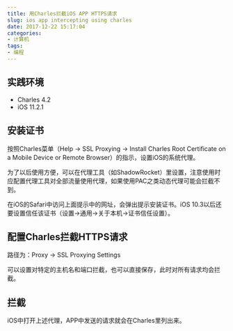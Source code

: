 ```yaml
---
title: 用Charles拦截iOS APP HTTPS请求
slug: ios app intercepting using charles
date: 2017-12-22 15:17:04
categories:
- 计算机
tags:
- 编程
---
```

## 实践环境
- Charles 4.2
- iOS 11.2.1

## 安装证书
按照Charles菜单（Help -> SSL Proxying -> Install Charles Root Certificate on a Mobile Device or Remote Browser）的指示，设置iOS的系统代理。

为了以后使用方便，可以在代理工具（如ShadowRocket）里设置，注意使用时应配置代理工具对全部流量使用代理，如果使用PAC之类动态代理可能会拦截不到。

在iOS的Safari中访问上面提示中的网址，会弹出提示安装证书。iOS 10.3以后还要设置信任该证书（设置->通用->关于本机->证书信任设置）。

## 配置Charles拦截HTTPS请求
路径为：Proxy -> SSL Proxying Settings

可以设置对特定的主机名和端口拦截，也可以直接保存，此时对所有请求均会拦截。

## 拦截
iOS中打开上述代理，APP中发送的请求就会在Charles里列出来。

